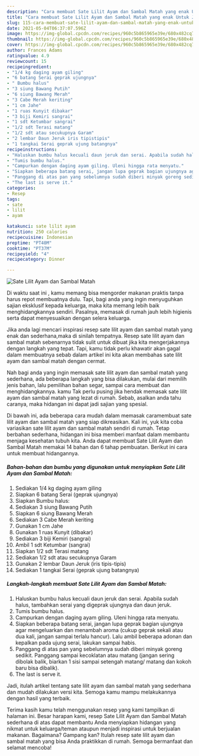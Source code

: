 ```yaml
---
description: "Cara membuat Sate Lilit Ayam dan Sambal Matah yang enak Untuk Jualan"
title: "Cara membuat Sate Lilit Ayam dan Sambal Matah yang enak Untuk Jualan"
slug: 115-cara-membuat-sate-lilit-ayam-dan-sambal-matah-yang-enak-untuk-jualan
date: 2021-05-04T06:37:07.596Z
image: https://img-global.cpcdn.com/recipes/960c5b865965e39e/680x482cq70/sate-lilit-ayam-dan-sambal-matah-foto-resep-utama.jpg
thumbnail: https://img-global.cpcdn.com/recipes/960c5b865965e39e/680x482cq70/sate-lilit-ayam-dan-sambal-matah-foto-resep-utama.jpg
cover: https://img-global.cpcdn.com/recipes/960c5b865965e39e/680x482cq70/sate-lilit-ayam-dan-sambal-matah-foto-resep-utama.jpg
author: Frances Adams
ratingvalue: 4.9
reviewcount: 15
recipeingredient:
- "1/4 kg daging ayam giling"
- "6 batang Serai geprak ujungnya"
- " Bumbu halus"
- "3 siung Bawang Putih"
- "6 siung Bawang Merah"
- "3 Cabe Merah keriting"
- "1 cm Jahe"
- "1 ruas Kunyit dibakar"
- "3 biji Kemiri sangrai"
- "1 sdt Ketumbar sangrai"
- "1/2 sdt Terasi matang"
- "1/2 sdt atau secukupnya Garam"
- "2 lembar Daun Jeruk iris tipistipis"
- "1 tangkai Serai geprak ujung batangnya"
recipeinstructions:
- "Haluskan bumbu halus kecuali daun jeruk dan serai. Apabila sudah halus, tambahkan serai yang digeprak ujungnya dan daun jeruk."
- "Tumis bumbu halus."
- "Campurkan dengan daging ayam giling. Uleni hingga rata menyatu."
- "Siapkan beberapa batang serai, jangan lupa geprak bagian ujungnya agar mengeluarkan dan menambah aroma (cukup geprak sekali atau dua kali, jangan sampai terlalu hancur). Lalu ambil beberapa adonan dan kepalkan pada ujung serai, lakukan sampai habis."
- "Panggang di atas pan yang sebelumnya sudah diberi minyak goreng sedikit. Panggang sampai kecoklatan atau matang (jangan sering dibolak balik, biarkan 1 sisi sampai setengah matang/ matang dan kokoh baru bisa dibalik)."
- "The last is serve it."
categories:
- Resep
tags:
- sate
- lilit
- ayam

katakunci: sate lilit ayam 
nutrition: 250 calories
recipecuisine: Indonesian
preptime: "PT40M"
cooktime: "PT37M"
recipeyield: "4"
recipecategory: Dinner

---
```



![Sate Lilit Ayam dan Sambal Matah](https://img-global.cpcdn.com/recipes/960c5b865965e39e/680x482cq70/sate-lilit-ayam-dan-sambal-matah-foto-resep-utama.jpg)

Di waktu  saat ini , kamu memang bisa mengorder makanan praktis tanpa harus repot membuatnya dulu. Tapi, bagi anda yang ingin menyuguhkan sajian eksklusif kepada keluarga, maka kita memang lebih baik menghidangkannya sendiri. Pasalnya, memasak di rumah jauh lebih higienis serta dapat menyesuaikan dengan selera keluarga.

Jika anda lagi mencari inspirasi resep sate lilit ayam dan sambal matah yang enak dan sederhana,maka di sinilah tempatnya. Resep sate lilit ayam dan sambal matah  sebenarnya tidak sulit untuk dibuat jika kita mengerjakannya dengan langkah yang tepat. Tapi, kamu tidak perlu khawatir akan gagal dalam membuatnya 
sebab dalam artikel ini kita akan membahas sate lilit ayam dan sambal matah dengan cermat.  



Nah bagi anda yang ingin memasak sate lilit ayam dan sambal matah yang sederhana, ada beberapa langkah yang bisa dilakukan, mulai dari memilih jenis bahan, lalu pemilihan bahan segar, sampai cara membuat dan menghidangkannya. kamu Tak perlu pusing jika hendak memasak sate lilit ayam dan sambal matah yang lezat di rumah. Sebab, asalkan anda  tahu caranya, maka hidangan ini dapat jadi sajian yang spesial.

Di bawah ini, ada beberapa cara mudah dalam memasak caramembuat sate lilit ayam dan sambal matah yang siap dikreasikan. Kali ini, yuk kita coba variasikan sate lilit ayam dan sambal matah sendiri di rumah. Tetap berbahan sederhana, hidangan ini bisa memberi manfaat dalam membantu menjaga kesehatan tubuh kita. Anda dapat membuat Sate Lilit Ayam dan Sambal Matah memakai 14 bahan dan 6 tahap pembuatan. Berikut ini cara untuk membuat hidangannya.

<!--inarticleads1-->

##### Bahan-bahan dan bumbu yang digunakan untuk menyiapkan Sate Lilit Ayam dan Sambal Matah:

1. Sediakan 1/4 kg daging ayam giling
1. Siapkan 6 batang Serai (geprak ujungnya)
1. Siapkan  Bumbu halus:
1. Sediakan 3 siung Bawang Putih
1. Siapkan 6 siung Bawang Merah
1. Sediakan 3 Cabe Merah keriting
1. Gunakan 1 cm Jahe
1. Gunakan 1 ruas Kunyit (dibakar)
1. Sediakan 3 biji Kemiri (sangrai)
1. Ambil 1 sdt Ketumbar (sangrai)
1. Siapkan 1/2 sdt Terasi matang
1. Sediakan 1/2 sdt atau secukupnya Garam
1. Gunakan 2 lembar Daun Jeruk (iris tipis-tipis)
1. Sediakan 1 tangkai Serai (geprak ujung batangnya)




<!--inarticleads2-->

##### Langkah-langkah membuat Sate Lilit Ayam dan Sambal Matah:

1. Haluskan bumbu halus kecuali daun jeruk dan serai. Apabila sudah halus, tambahkan serai yang digeprak ujungnya dan daun jeruk.
1. Tumis bumbu halus.
1. Campurkan dengan daging ayam giling. Uleni hingga rata menyatu.
1. Siapkan beberapa batang serai, jangan lupa geprak bagian ujungnya agar mengeluarkan dan menambah aroma (cukup geprak sekali atau dua kali, jangan sampai terlalu hancur). Lalu ambil beberapa adonan dan kepalkan pada ujung serai, lakukan sampai habis.
1. Panggang di atas pan yang sebelumnya sudah diberi minyak goreng sedikit. Panggang sampai kecoklatan atau matang (jangan sering dibolak balik, biarkan 1 sisi sampai setengah matang/ matang dan kokoh baru bisa dibalik).
1. The last is serve it.




Jadi, itulah artikel tentang  sate lilit ayam dan sambal matah  yang sederhana dan mudah dilakukan versi kita. Semoga kamu mampu melakukannya dengan hasil yang terbaik. 

Terima kasih kamu telah menggunakan resep yang kami tampilkan di halaman ini. Besar harapan kami, resep  Sate Lilit Ayam dan Sambal Matah sederhana di atas dapat membantu Anda menyiapkan hidangan yang nikmat untuk keluarga/teman ataupun menjadi inspirasi untuk berjualan makanan. Bagaimana? Gampang kan? Itulah resep sate lilit ayam dan sambal matah yang bisa Anda praktikkan di rumah. Semoga bermanfaat dan selamat mencoba!

